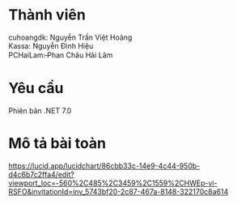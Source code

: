 # Thành viên
cuhoangdk: Nguyễn Trần Việt Hoàng  
Kassa: Nguyễn Đình Hiệu  
PCHaiLam: ̶Phan Châu Hải Lâm
# Yêu cầu 
Phiên bản .NET 7.0
# Mô tả bài toàn
https://lucid.app/lucidchart/86cbb33c-14e9-4c44-950b-d4c6b7c2ffa4/edit?viewport_loc=-560%2C485%2C3459%2C1559%2CHWEp-vi-RSFO&invitationId=inv_5743bf20-2c87-467a-8148-322170c8a614
